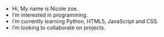 - Hi, My name is Nicole zoe.
- I’m interested in programming.
- I’m currently learning Python, HTML5, JavaScript and CSS.
- I’m looking to collaborate on projects.
